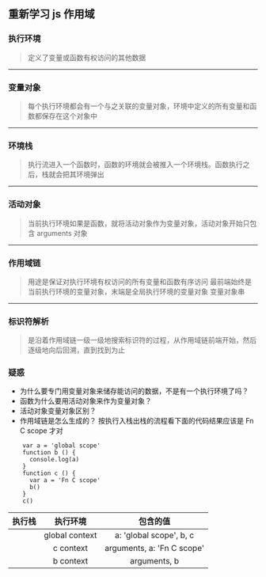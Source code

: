 ## 重新学习 js 作用域

### 执行环境

> 定义了变量或函数有权访问的其他数据

---

### 变量对象

> 每个执行环境都会有一个与之关联的变量对象，环境中定义的所有变量和函数都保存在这个对象中

---

### 环境栈

> 执行流进入一个函数时，函数的环境就会被推入一个环境栈。函数执行之后，栈就会把其环境弹出

---

### 活动对象

> 当前执行环境如果是函数，就将活动对象作为变量对象，活动对象开始只包含 arguments 对象

---

### 作用域链

> 用途是保证对执行环境有权访问的所有变量和函数有序访问
> 最前端始终是当前执行环境的变量对象，末端是全局执行环境的变量对象
> 变量对象串

---

### 标识符解析

> 是沿着作用域链一级一级地搜索标识符的过程，从作用域链前端开始，然后逐级地向后回溯，直到找到为止

### 疑惑

- 为什么要专门用变量对象来储存能访问的数据，不是有一个执行环境了吗？
- 函数为什么要用活动对象来作为变量对象？
- 活动对象变量对象区别？
- 作用域链是怎么生成的？ 按执行入栈出栈的流程看下面的代码结果应该是 Fn C scope 才对

```
    var a = 'global scope'
    function b () {
      console.log(a)
    }
    function c () {
      var a = 'Fn C scope'
      b()
    }
    c()
```

| 执行栈 |    执行环境    |          包含的值          |
| :----: | :------------: | :------------------------: |
|        | global context |  a: 'global scope', b, c   |
|        |   c context    | arguments, a: 'Fn C scope' |
|        |   b context    |        arguments, b        |

